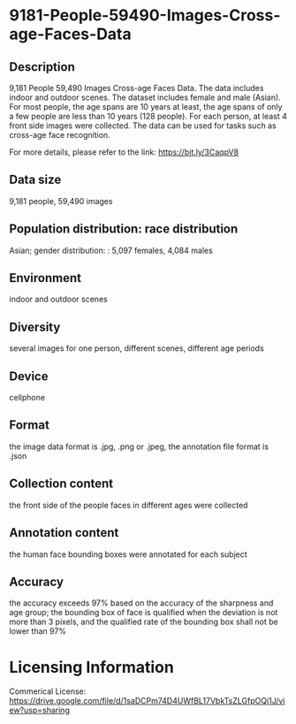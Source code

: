 # 9181-People-59490-Images-Cross-age-Faces-Data


## Description
9,181 People 59,490 Images Cross-age Faces Data. The data includes indoor and outdoor scenes. The dataset includes female and male (Asian). For most people, the age spans are 10 years at least, the age spans of only a few people are less than 10 years (128 people). For each person, at least 4 front side images were collected. The data can be used for tasks such as cross-age face recognition.

For more details, please refer to the link: https://bit.ly/3CaqpV8

## Data size
9,181 people, 59,490 images

## Population distribution: race distribution
Asian; gender distribution: : 5,097 females, 4,084 males

## Environment
indoor and outdoor scenes

## Diversity
several images for one person, different scenes, different age periods

## Device
cellphone

## Format
the image data format is .jpg, .png or .jpeg, the annotation file format is .json

## Collection content
the front side of the people faces in different ages were collected

## Annotation content
the human face bounding boxes were annotated for each subject

## Accuracy
the accuracy exceeds 97% based on the accuracy of the sharpness and age group; the bounding box of face is qualified when the deviation is not more than 3 pixels, and the qualified rate of the bounding box shall not be lower than 97%

# Licensing Information
Commerical License: https://drive.google.com/file/d/1saDCPm74D4UWfBL17VbkTsZLGfpOQj1J/view?usp=sharing
